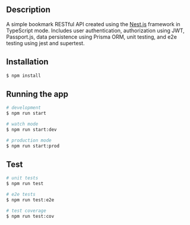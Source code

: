 ## Description

A simple bookmark RESTful API created using the [Nest.js](https://github.com/nestjs/nest) framework in TypeScript mode. Includes user authentication, authorization using JWT, Passport.js, data persistence using Prisma ORM, unit testing, and e2e testing using jest and supertest.

## Installation

```bash
$ npm install
```

## Running the app

```bash
# development
$ npm run start

# watch mode
$ npm run start:dev

# production mode
$ npm run start:prod
```

## Test

```bash
# unit tests
$ npm run test

# e2e tests
$ npm run test:e2e

# test coverage
$ npm run test:cov
```
